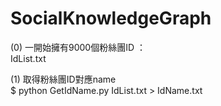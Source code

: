 # SocialKnowledgeGraph
(0) 一開始擁有9000個粉絲團ID ： 
<br>      IdList.txt

(1) 取得粉絲團ID對應name
<br>$ python GetIdName.py IdList.txt > IdName.txt

